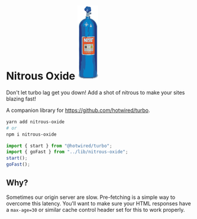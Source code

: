 # Nitrous Oxide ![Nitrous Oxide Bottle](./nitrous-oxide.svg)

Don't let turbo lag get you down! Add a shot of nitrous to make your sites blazing fast!

A companion library for https://github.com/hotwired/turbo.

```bash
yarn add nitrous-oxide
# or
npm i nitrous-oxide
```

```js
import { start } from "@hotwired/turbo";
import { goFast } from "../lib/nitrous-oxide";
start();
goFast();
```

## Why?
Sometimes our origin server are slow. Pre-fetching is a simple way to overcome this latency. You'll want to make sure your HTML responses have a `max-age=30` or similar cache control header set for this to work properly.
